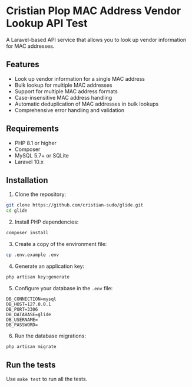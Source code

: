 # Cristian Plop MAC Address Vendor Lookup API Test

A Laravel-based API service that allows you to look up vendor information for MAC addresses. 

## Features

- Look up vendor information for a single MAC address
- Bulk lookup for multiple MAC addresses
- Support for multiple MAC address formats
- Case-insensitive MAC address handling
- Automatic deduplication of MAC addresses in bulk lookups
- Comprehensive error handling and validation

## Requirements

- PHP 8.1 or higher
- Composer
- MySQL 5.7+ or SQLite
- Laravel 10.x

## Installation

1. Clone the repository:
```bash
git clone https://github.com/cristian-sudo/glide.git
cd glide
```

2. Install PHP dependencies:
```bash
composer install
```

3. Create a copy of the environment file:
```bash
cp .env.example .env
```

4. Generate an application key:
```bash
php artisan key:generate
```

5. Configure your database in the `.env` file:
```env
DB_CONNECTION=mysql
DB_HOST=127.0.0.1
DB_PORT=3306
DB_DATABASE=glide
DB_USERNAME=
DB_PASSWORD=
```

6. Run the database migrations:
```bash
php artisan migrate
```

## Run the tests
Use `make test` to run all the tests.